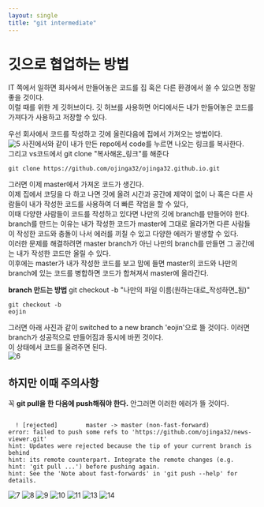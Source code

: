 ```yaml
---
layout: single
title: "git intermediate"
---
```


# 깃으로 협업하는 방법

IT 쪽에서 일하면 회사에서 만들어놓은 코드를 집 혹은 다른 환경에서 쓸 수 있으면 정말 좋을 것이다.<br/>
이럴 때를 위한 게 깃허브이다. 깃 허브를 사용하면 어디에서든 내가 만들어놓은 코드를 가져다가 사용하고 저장할 수 있다.<br/>

우선 회사에서 코드를 작성하고 깃에 올린다음에 집에서 가져오는 방법이다.<br/>
![5](https://github.com/ojinga32/ojinga32.github.io/assets/133554766/d315a24b-6bd8-495f-9339-a8d6d91915e1)
사진에서와 같이 내가 만든 repo에서 code를 누르면 나오는 링크를 복사한다.<br/>
그리고 vs코드에서 git clone "복사해온_링크"를 해준다<br/>
<pre><code>git clone https://github.com/ojinga32/ojinga32.github.io.git</code></pre>

그러면 이제 master에서 가져온 코드가 생긴다.<br/>
이제 집에서 코딩을 다 하고 나면 깃에 올려 시간과 공간에 제약이 없이 나 혹은 다른 사람들이 내가 작성한 코드를 사용하여 더 빠른 작업을 할 수 있다,<br/>
이때 다양한 사람들이 코드를 작성하고 있다면 나만의 깃에 branch를 만들어야 한다.<br/>
branch를 만드는 이유는 내가 작성한 코드가 master에 그대로 올라가면 다른 사람들이 작성한 코드와 충돌이 나서 에러를 끼칠 수 있고 다양한 에러가 발생할 수 있다.<br/>
이러한 문제를 해결하려면 master branch가 아닌 나만의 branch를 만들면 그 공간에는 내가 작성한 코드만 올릴 수 있다.<br/>
이후에는 master가 내가 작성한 코드를 보고 맘에 들면 master의 코드와 나만의 branch에 있는 코드를 병합하면 코드가 합쳐져서 master에 올라간다.<br/>

**branch 만드는 방법**
git checkout -b "나만의 파일 이름(원하는대로_작성하면_됨)"<pre><code>git checkout -b eojin</code></pre>

그러면 아래 사진과 같이 switched to a new branch 'eojin'으로 뜰 것이다. 이러면 branch가 성공적으로 만들어짐과 동시에 바뀐 것이다.<br/>
이 상태에서 코드를 올려주면 된다.<br/>
![6](https://github.com/ojinga32/ojinga32.github.io/assets/133554766/ad9665f5-60c2-4851-83cc-65f50834d67f)

## 하지만 이때 주의사항

꼭 **git pull을 한 다음에 push해줘야 한다.** 안그러면 이러한 에러가 뜰 것이다.
<pre><code>
  ! [rejected]        master -> master (non-fast-forward)
error: failed to push some refs to 'https://github.com/ojinga32/news-viewer.git'
hint: Updates were rejected because the tip of your current branch is behind
hint: its remote counterpart. Integrate the remote changes (e.g.
hint: 'git pull ...') before pushing again.
hint: See the 'Note about fast-forwards' in 'git push --help' for details.
</code></pre>


![7](https://github.com/ojinga32/ojinga32.github.io/assets/133554766/12af6b1f-be70-4401-977f-869c6395ae5a)
![8](https://github.com/ojinga32/ojinga32.github.io/assets/133554766/6e0729a1-8451-46db-aad4-a870843c22d3)
![9](https://github.com/ojinga32/ojinga32.github.io/assets/133554766/203ad2e0-1eca-4520-8ef2-99abadb98a34)
![10](https://github.com/ojinga32/ojinga32.github.io/assets/133554766/09d6dbea-69d4-4b78-a31d-555d3fcb3dd0)
![11](https://github.com/ojinga32/ojinga32.github.io/assets/133554766/4c934e89-1a61-4903-b032-b24bde919fbd)
![13](https://github.com/ojinga32/ojinga32.github.io/assets/133554766/465542c8-c88f-4b52-bf9c-b8b35a3967ef)
![14](https://github.com/ojinga32/ojinga32.github.io/assets/133554766/0750b813-e506-4170-bcf1-0a9418a20ea3)

